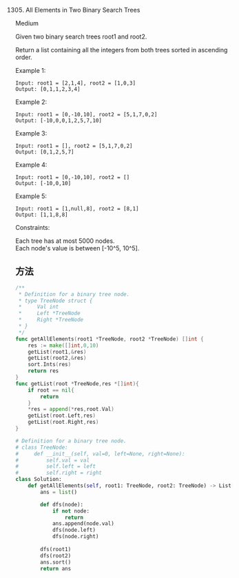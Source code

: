 1305. All Elements in Two Binary Search Trees


Medium


Given two binary search trees root1 and root2.

Return a list containing all the integers from both trees sorted in ascending order.

 

Example 1:


```
Input: root1 = [2,1,4], root2 = [1,0,3]
Output: [0,1,1,2,3,4]
```

Example 2:

```
Input: root1 = [0,-10,10], root2 = [5,1,7,0,2]
Output: [-10,0,0,1,2,5,7,10]
```

Example 3:

```
Input: root1 = [], root2 = [5,1,7,0,2]
Output: [0,1,2,5,7]
```

Example 4:

```
Input: root1 = [0,-10,10], root2 = []
Output: [-10,0,10]
```

Example 5:


```
Input: root1 = [1,null,8], root2 = [8,1]
Output: [1,1,8,8]
```
 

Constraints:

Each tree has at most 5000 nodes.   
Each node's value is between [-10^5, 10^5].


## 方法


```go
/**
 * Definition for a binary tree node.
 * type TreeNode struct {
 *     Val int
 *     Left *TreeNode
 *     Right *TreeNode
 * }
 */
func getAllElements(root1 *TreeNode, root2 *TreeNode) []int {
    res := make([]int,0,10)
    getList(root1,&res)
    getList(root2,&res)
    sort.Ints(res)
    return res
}
func getList(root *TreeNode,res *[]int){
    if root == nil{
        return
    }
    *res = append(*res,root.Val)
    getList(root.Left,res)
    getList(root.Right,res)
}

```


```python
# Definition for a binary tree node.
# class TreeNode:
#     def __init__(self, val=0, left=None, right=None):
#         self.val = val
#         self.left = left
#         self.right = right
class Solution:
    def getAllElements(self, root1: TreeNode, root2: TreeNode) -> List[int]:
        ans = list()

        def dfs(node):
            if not node:
                return
            ans.append(node.val)
            dfs(node.left)
            dfs(node.right)
        
        dfs(root1)
        dfs(root2)
        ans.sort()
        return ans
```